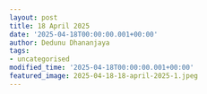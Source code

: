 ```yaml
---
layout: post
title: 18 April 2025
date: '2025-04-18T00:00:00.001+00:00'
author: Dedunu Dhananjaya
tags:
- uncategorised
modified_time: '2025-04-18T00:00:00.001+00:00'
featured_image: 2025-04-18-18-april-2025-1.jpeg
---
```


